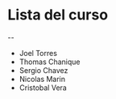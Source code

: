 # Lista del curso
--
+ Joel Torres
+ Thomas Chanique 
+ Sergio Chavez
+ Nicolas Marin
+ Cristobal Vera

